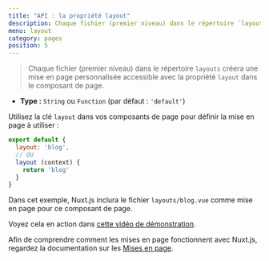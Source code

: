```yaml
---
title: "API : la propriété layout"
description: Chaque fichier (premier niveau) dans le répertoire `layouts` créera un layout personnalisé accessible avec la propriété layout dans le composant page.
menu: layout
category: pages
position: 5
---
```


> Chaque fichier (premier niveau) dans le répertoire `layouts` créera une mise en page personnalisée accessible avec la propriété `layout` dans le composant de page.

- **Type :** `String` ou `Function` (par défaut : `'default'`)

Utilisez la clé `layout` dans vos composants de page pour définir la mise en page à utiliser :

```js
export default {
  layout: 'blog',
  // OU
  layout (context) {
    return 'blog'
  }
}
```

Dans cet exemple, Nuxt.js inclura le fichier `layouts/blog.vue` comme mise en page pour ce composant de page.

Voyez cela en action dans [cette vidéo de démonstration](https://www.youtube.com/watch?v=YOKnSTp7d38).

Afin de comprendre comment les mises en page fonctionnent avec Nuxt.js, regardez la documentation sur les [Mises en page](/guide/views#mises-en-page).
